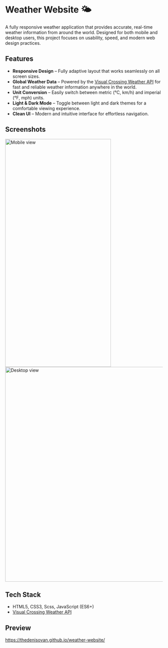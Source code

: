 # Weather Website 🌤️

A fully responsive weather application that provides accurate, real-time weather information from around the world. Designed for both mobile and desktop users, this project focuses on usability, speed, and modern web design practices.

## Features

- **Responsive Design** – Fully adaptive layout that works seamlessly on all screen sizes.  
- **Global Weather Data** – Powered by the [Visual Crossing Weather API](https://www.visualcrossing.com/) for fast and reliable weather information anywhere in the world.  
- **Unit Conversion** – Easily switch between metric (°C, km/h) and imperial (°F, mph) units.  
- **Light & Dark Mode** – Toggle between light and dark themes for a comfortable viewing experience.  
- **Clean UI** – Modern and intuitive interface for effortless navigation.  

## Screenshots

<img width="338" height="726" alt="Mobile view" src="https://github.com/user-attachments/assets/7a5e6426-a64e-4f22-943c-92dfa727bfcc" />

<img width="637" height="684" alt="Desktop view" src="https://github.com/user-attachments/assets/8388f8dc-c4b9-4dd0-8ba3-55e882370e44" />

## Tech Stack

- HTML5, CSS3, Scss, JavaScript (ES6+)  
- [Visual Crossing Weather API](https://www.visualcrossing.com/)  

## Preview
https://thedenisovan.github.io/weather-website/
